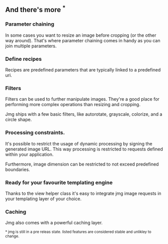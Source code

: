 <h2>And there's more <sup>*</sup></h2>

### Parameter chaining

In some cases you want to resize an image before cropping (or the other way around). That's where parameter chaining comes in handy as you can join multiple parameters.

### Define recipes

Recipes are predefined parameters that are typically linked to a predefined uri.

### Filters

Filters can be used to further manipulate images. They're a good place for
performing more complex operations than resizing and cropping.

Jmg ships with a few basic filters, like autorotate, grayscale, colorize, and a circle shape.

### Processing constraints.

It's possible to restrict the usage of dynamic processing by signing the
generated image URL. This way processing is restricted to requests defined within your application.

Furthermore, image dimension can be restricted to not exceed predefined boundaries.

### Ready for your favourite templating engine

Thanks to the view helper class it's easy to integrate jmg image requests in
your templating layer of your choice.

### Caching

Jmg also comes with a powerful caching layer.

<footer>
    <sub>* jmg is still in a pre releas state. listed features are considered stable
        and unlikley to change.
    </sub>
</footer>
